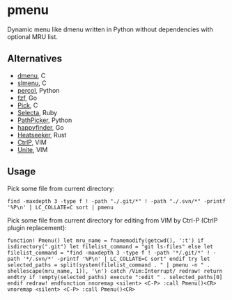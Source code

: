 # pmenu
Dynamic menu like dmenu written in Python without dependencies with optional MRU list.

## Alternatives
- [dmenu](http://tools.suckless.org/dmenu/), C
- [slmenu](https://bitbucket.org/rafaelgg/slmenu), C
- [percol](https://github.com/mooz/percol), Python
- [fzf](https://github.com/junegunn/fzf), Go
- [Pick](https://github.com/thoughtbot/pick), C
- [Selecta](https://github.com/garybernhardt/selecta), Ruby
- [PathPicker](https://facebook.github.io/PathPicker/), Python
- [happyfinder](https://github.com/hugows/hf), Go
- [Heatseeker](https://github.com/rschmitt/heatseeker), Rust
- [CtrlP](http://kien.github.io/ctrlp.vim/), VIM
- [Unite](https://github.com/Shougo/unite.vim), VIM

## Usage

Pick some file from current directory:

`find -maxdepth 3 -type f ! -path "./.git/*" ! -path "./.svn/*" -printf '%P\n' | LC_COLLATE=C sort | pmenu`

Pick some file from current directory for editing from VIM by Ctrl-P (CtrlP plugin replacement):

`
function! Pmenu()
  let mru_name = fnamemodify(getcwd(), ':t')
  if isdirectory(".git")
    let filelist_command = "git ls-files"
  else
    let filelist_command = "find -maxdepth 3 -type f ! -path '*/.git/*' ! -path '*/.svn/*' -printf '%P\n' | LC_COLLATE=C sort"
  endif
  try
    let selected_paths = split(system(filelist_command . " | pmenu -n " . shellescape(mru_name, 1)), '\n')
  catch /Vim:Interrupt/
    redraw!
    return
  endtry
  if !empty(selected_paths)
    execute ":edit " . selected_paths[0]
  endif
  redraw!
endfunction
nnoremap <silent> <C-P> :call Pmenu()<CR>
vnoremap <silent> <C-P> :call Pmenu()<CR>
`
